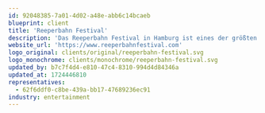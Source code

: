 ```yaml
---
id: 92048385-7a01-4d02-a48e-abb6c14bcaeb
blueprint: client
title: 'Reeperbahn Festival'
description: 'Das Reeperbahn Festival in Hamburg ist eines der größten Clubfestivals Europas und vereint Musik, Kunst und Konferenzen. Jährlich ziehen internationale Künstler und Newcomer Musikliebhaber und Fachleute an. Das Festival bietet ein breites Spektrum an Musikrichtungen und fördert den Austausch in der Musikbranche sowie die Entdeckung neuer Talente.'
website_url: 'https://www.reeperbahnfestival.com'
logo_original: clients/original/reeperbahn-festival.svg
logo_monochrome: clients/monochrome/reeperbahn-festival.svg
updated_by: b7c7f4d4-e810-47c4-8310-994d4d84346a
updated_at: 1724446810
representatives:
  - 62f6ddf0-c8be-439a-bb17-47689236ec91
industry: entertainment
---
```

